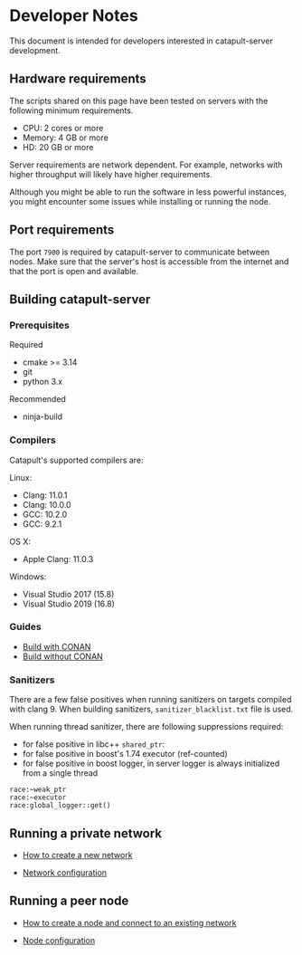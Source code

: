 # Developer Notes

This document is intended for developers interested in catapult-server development.

## Hardware requirements

The scripts shared on this page have been tested on servers with the following minimum requirements.

* CPU: 2 cores or more
* Memory: 4 GB or more
* HD: 20 GB or more

Server requirements are network dependent.
For example, networks with higher throughput will likely have higher requirements.

Although you might be able to run the software in less powerful instances, you might encounter some issues while installing or running the node.

## Port requirements

The port ``7900`` is required by catapult-server to communicate between nodes.
Make sure that the server's host is accessible from the internet and that the port is open and available.

## Building catapult-server

### Prerequisites

Required

* cmake >= 3.14
* git
* python 3.x

Recommended

* ninja-build

### Compilers

Catapult's supported compilers are:

Linux:

* Clang: 11.0.1
* Clang: 10.0.0
* GCC: 10.2.0
* GCC: 9.2.1

OS X:

* Apple Clang: 11.0.3

Windows:

* Visual Studio 2017 (15.8)
* Visual Studio 2019 (16.8)

### Guides

* [Build with CONAN](BUILD-conan.md)
* [Build without CONAN](BUILD-manual.md)

### Sanitizers

There are a few false positives when running sanitizers on targets
compiled with clang 9.
When building sanitizers, `sanitizer_blacklist.txt` file is used.

When running thread sanitizer, there are following suppressions required:

* for false positive in libc++ `shared_ptr`:
* for false positive in boost's 1.74 executor (ref-counted)
* for false positive in boost logger, in server logger is always initialized from a single thread

```suppresions
race:~weak_ptr
race:~executor
race:global_logger::get()
```

## Running a private network

* [How to create a new network](RUNNETWORKLIN.md)

* [Network configuration](https://nemtech.github.io/guides/network/configuring-network-properties.html)

## Running a peer node

* [How to create a node and connect to an existing network](RUNPEERLIN.md)

* [Node configuration](https://nemtech.github.io/guides/network/configuring-node-properties.html)
